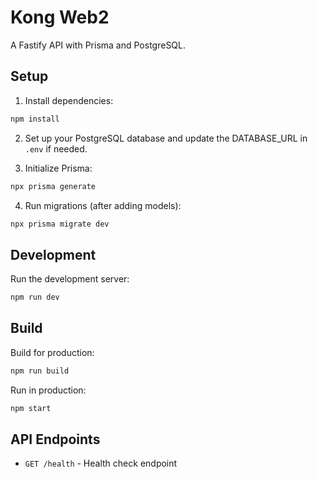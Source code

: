 # Kong Web2

A Fastify API with Prisma and PostgreSQL.

## Setup

1. Install dependencies:
```bash
npm install
```

2. Set up your PostgreSQL database and update the DATABASE_URL in `.env` if needed.

3. Initialize Prisma:
```bash
npx prisma generate
```

4. Run migrations (after adding models):
```bash
npx prisma migrate dev
```

## Development

Run the development server:
```bash
npm run dev
```

## Build

Build for production:
```bash
npm run build
```

Run in production:
```bash
npm start
```

## API Endpoints

- `GET /health` - Health check endpoint
